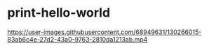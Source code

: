 # print-hello-world


https://user-images.githubusercontent.com/68949631/130266015-83ab6c4e-27d2-43a0-9763-2810da1213ab.mp4


